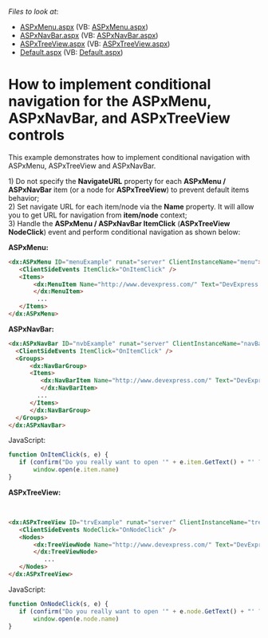 <!-- default file list -->
*Files to look at*:

* [ASPxMenu.aspx](./CS/WebSite/ASPxMenu.aspx) (VB: [ASPxMenu.aspx](./VB/WebSite/ASPxMenu.aspx))
* [ASPxNavBar.aspx](./CS/WebSite/ASPxNavBar.aspx) (VB: [ASPxNavBar.aspx](./VB/WebSite/ASPxNavBar.aspx))
* [ASPxTreeView.aspx](./CS/WebSite/ASPxTreeView.aspx) (VB: [ASPxTreeView.aspx](./VB/WebSite/ASPxTreeView.aspx))
* [Default.aspx](./CS/WebSite/Default.aspx) (VB: [Default.aspx](./VB/WebSite/Default.aspx))
<!-- default file list end -->
# How to implement conditional navigation for the ASPxMenu, ASPxNavBar, and ASPxTreeView controls


<p>This example demonstrates how to implement conditional navigation with ASPxMenu, ASPxTreeView and ASPxNavBar.</p><p>1) Do not specify the <strong>NavigateURL</strong> property for each <strong>ASPxMenu / ASPxNavBar</strong> item (or a node for <strong>ASPxTreeView</strong>) to prevent default items behavior;<br />
2) Set navigate URL for each item/node via the <strong>Name</strong> property. It will allow you to get URL for navigation from <strong>item/node</strong> context;<br />
3) Handle the <strong>ASPxMenu / ASPxNavBar ItemClick</strong> (<strong>ASPxTreeView NodeClick</strong>) event and perform conditional navigation as shown below:</p><p><strong>ASPxMenu:</strong></p>

```aspx
<dx:ASPxMenu ID="menuExample" runat="server" ClientInstanceName="menu">
   <ClientSideEvents ItemClick="OnItemClick" />
   <Items>
       <dx:MenuItem Name="http://www.devexpress.com/" Text="DevExpress Home">
       </dx:MenuItem>
		...
   </Items>
</dx:ASPxMenu>

```

<p> </p><p><strong>ASPxNavBar:</strong></p>

```aspx
<dx:ASPxNavBar ID="nvbExample" runat="server" ClientInstanceName="navBar">
  <ClientSideEvents ItemClick="OnItemClick" />
  <Groups>
      <dx:NavBarGroup>
	  <Items>
	     <dx:NavBarItem Name="http://www.devexpress.com/" Text="DevExpress Home">
	     </dx:NavBarItem>
		...
	  </Items>
      </dx:NavBarGroup>
  </Groups>
</dx:ASPxNavBar>

```

<p>JavaScript:</p>

```js
function OnItemClick(s, e) {
   if (confirm("Do you really want to open '" + e.item.GetText() + "' ?"))
       window.open(e.item.name)
}

```

<p> </p><p><strong>ASPxTreeView:</strong></p><p><br />


```aspx
<dx:ASPxTreeView ID="trvExample" runat="server" ClientInstanceName="treeView">
   <ClientSideEvents NodeClick="OnNodeClick" />
   <Nodes>
       <dx:TreeViewNode Name="http://www.devexpress.com/" Text="DevExpress Home">
       </dx:TreeViewNode>
          ...
   </Nodes>
</dx:ASPxTreeView>

```

  JavaScript:</p>

```js
function OnNodeClick(s, e) {
   if (confirm("Do you really want to open '" + e.node.GetText() + "' ?"))
       window.open(e.node.name)
} 
```

<p> </p>

<br/>


